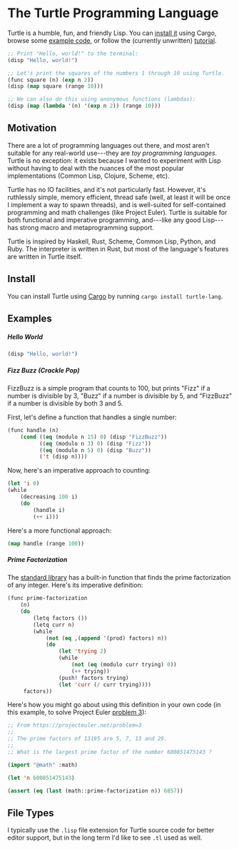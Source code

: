 # The Turtle Programming Language

Turtle is a humble, fun, and friendly Lisp. You can [install it](#install) using Cargo, browse some [example code](#examples), or follow the (currently unwritten) [tutorial](TUTORIAL.md).

```lisp
;; Print "Hello, world!" to the terminal:
(disp "Hello, world!")

;; Let's print the squares of the numbers 1 through 10 using Turtle.
(func square (n) (exp n 2))
(disp (map square (range 10)))

;; We can also do this using anonymous functions (lambdas):
(disp (map (lambda '(n) '(exp n 2)) (range 10)))
```

## Motivation

There are a lot of programming languages out there, and most aren't suitable for any real-world use---they are _toy programming languages_. Turtle is no exception: it exists because I wanted to experiment with Lisp without having to deal with the nuances of the most popular implementations (Common Lisp, Clojure, Scheme, etc).

Turtle has no IO facilities, and it's not particularly fast. However, it's ruthlessly simple, memory efficient, thread safe (well, at least it will be once I implement a way to spawn threads), and is well-suited for self-contained programming and math challenges (like Project Euler). Turtle is suitable for both functional and imperative programming, and---like any good Lisp---has strong macro and metaprogramming support.

Turtle is inspired by Haskell, Rust, Scheme, Common Lisp, Python, and Ruby. The interpreter is written in Rust, but most of the language's features are written in Turtle itself.

## Install

You can install Turtle using [Cargo](crates.io) by running `cargo install turtle-lang`.

## Examples

##### Hello World

```lisp
(disp "Hello, world!")
```

##### Fizz Buzz (Crackle Pop)

FizzBuzz is a simple program that counts to 100, but prints "Fizz" if a number is divisible by 3, "Buzz" if a number is divisible by 5, and "FizzBuzz" if a number is divisible by both 3 and 5.

First, let's define a function that handles a single number:

```lisp
(func handle (n)
    (cond ((eq (modulo n 15) 0) (disp "FizzBuzz"))
          ((eq (modulo n 3) 0) (disp "Fizz"))
          ((eq (modulo n 5) 0) (disp "Buzz"))
          ('t (disp n))))
```

Now, here's an imperative approach to counting: 

```lisp
(let 'i 0)
(while
    (decreasing 100 i)
    (do
        (handle i)
        (++ i)))
```

Here's a more functional approach:

```lisp
(map handle (range 100))
```

##### Prime Factorization

The [standard library](src/stdlib) has a built-in function that finds the prime factorization of any integer. Here's its imperative definition:

```lisp
(func prime-factorization 
    (n) 
    (do 
        (letq factors ()) 
        (letq curr n) 
        (while 
            (not (eq ,(append '(prod) factors) n))
            (do
                (let 'trying 2)
                (while
                    (not (eq (modulo curr trying) 0))
                    (++ trying))
                (push! factors trying)
                (let 'curr (/ curr trying))))
     factors))
```

Here's how you might go about using this definition in your own code (in this example, to solve Project Euler [problem 3](https://projecteuler.net/problem=3)):

```lisp
;; From https://projecteuler.net/problem=3
;;
;; The prime factors of 13195 are 5, 7, 13 and 29.
;;
;; What is the largest prime factor of the number 600851475143 ?

(import "@math" :math)

(let 'n 600851475143)

(assert (eq (last (math::prime-factorization n)) 6857))
```

## File Types

I typically use the `.lisp` file extension for Turtle source code for better editor support, but in the long term I'd like to see `.tl` used as well.

